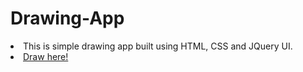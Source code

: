 # Drawing-App
<li>This is simple drawing app built using HTML, CSS and JQuery UI.</li>
<li><a href="https://hugofpamaral.github.io/Drawing-App/">Draw here!</a></li>

